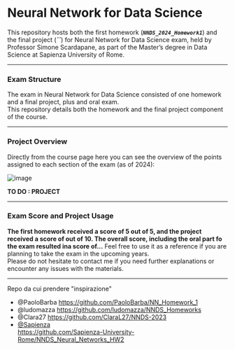 # Neural Network for Data Science
This repository hosts both the first homework (***`NNDS_2024_Homework1`***) and the final project (***``***) for Neural Network for Data Science exam, held by Professor Simone Scardapane, as part of the Master’s degree in Data Science at Sapienza University of Rome.

-------------------------------------------------------------------------------------------------------------------------------------

### **Exam Structure**

The exam in Neural Network for Data Science consisted of one homework and a final project, plus and oral exam.<br>
This repository details both the homework and the final project component of the course.

-------------------------------------------------------------------------------------------------------------------------------------

### **Project Overview**

Directly from the course page here you can see the overview of the points assigned to each section of the exam (as of 2024):

![image](https://github.com/user-attachments/assets/ca0e57cb-8d4b-4efb-a466-aaa32082470b)

**TO DO : PROJECT**

-------------------------------------------------------------------------------------------------------------------------------------

### **Exam Score and Project Usage**
**The first homework received a score of 5 out of 5, and the project received a  score of  out of 10. The overall score, including the oral part fo the exam resulted ina  score of...** Feel free to use it as a reference if you are planning to take the exam in the upcoming years.<br> 
Please do not hesitate to contact me if you need further explanations or encounter any issues with the materials.


 



---
Repo da cui prendere "inspirazione"
- @PaoloBarba https://github.com/PaoloBarba/NN_Homework_1
- @ludomazza https://github.com/ludomazza/NNDS_Homeworks
- @Clara27 https://github.com/ClaraL27/NNDS-2023
- [@Sapienza](https://github.com/Sapienza-University-Rome/NNDS_Neural_Networks_HW2)<br>https://github.com/Sapienza-University-Rome/NNDS_Neural_Networks_HW2
